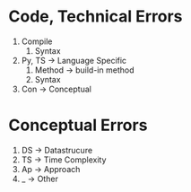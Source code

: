 # Code, Technical Errors

1. Compile
    1. Syntax
2. Py, TS -> Language Specific
    1. Method -> build-in method
    2. Syntax
3. Con -> Conceptual


# Conceptual Errors

1. DS -> Datastrucure
2. TS -> Time Complexity
3. Ap -> Approach
3. _ -> Other


